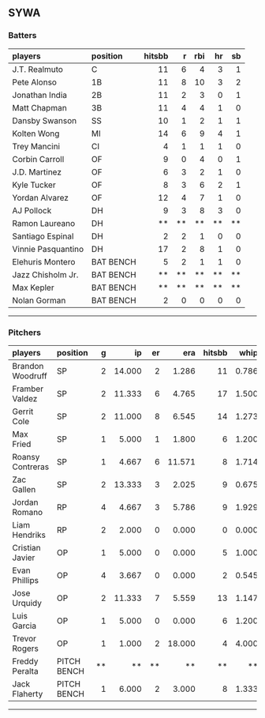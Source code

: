 ## SYWA

### Batters

 
|players            |position  | hitsbb|  r| rbi| hr| sb| 
|:------------------|:---------|------:|--:|---:|--:|--:| 
|J.T. Realmuto      |C         |     11|  6|   4|  3|  1| 
|Pete Alonso        |1B        |     11|  8|  10|  3|  2| 
|Jonathan India     |2B        |     11|  2|   3|  0|  1| 
|Matt Chapman       |3B        |     11|  4|   4|  1|  0| 
|Dansby Swanson     |SS        |     10|  1|   2|  1|  1| 
|Kolten Wong        |MI        |     14|  6|   9|  4|  1| 
|Trey Mancini       |CI        |      4|  1|   1|  1|  0| 
|Corbin Carroll     |OF        |      9|  0|   4|  0|  1| 
|J.D. Martinez      |OF        |      6|  3|   2|  1|  0| 
|Kyle Tucker        |OF        |      8|  3|   6|  2|  1| 
|Yordan Alvarez     |OF        |     12|  4|   7|  1|  0| 
|AJ Pollock         |DH        |      9|  3|   8|  3|  0| 
|Ramon Laureano     |DH        |     **| **|  **| **| **| 
|Santiago Espinal   |DH        |      2|  2|   1|  0|  0| 
|Vinnie Pasquantino |DH        |     17|  2|   8|  1|  0| 
|Elehuris Montero   |BAT BENCH |      5|  2|   1|  1|  0| 
|Jazz Chisholm Jr.  |BAT BENCH |     **| **|  **| **| **| 
|Max Kepler         |BAT BENCH |     **| **|  **| **| **| 
|Nolan Gorman       |BAT BENCH |      2|  0|   0|  0|  0| 


* * *

### Pitchers

 
|players          |position    |  g|     ip| er|    era| hitsbb|  whip| so|  w| sv| 
|:----------------|:-----------|--:|------:|--:|------:|------:|-----:|--:|--:|--:| 
|Brandon Woodruff |SP          |  2| 14.000|  2|  1.286|     11| 0.786| 21|  2|  0| 
|Framber Valdez   |SP          |  2| 11.333|  6|  4.765|     17| 1.500| 13|  1|  0| 
|Gerrit Cole      |SP          |  2| 11.000|  8|  6.545|     14| 1.273| 16|  1|  0| 
|Max Fried        |SP          |  1|  5.000|  1|  1.800|      6| 1.200|  8|  0|  0| 
|Roansy Contreras |SP          |  1|  4.667|  6| 11.571|      8| 1.714| 10|  0|  0| 
|Zac Gallen       |SP          |  2| 13.333|  3|  2.025|      9| 0.675| 17|  0|  0| 
|Jordan Romano    |RP          |  4|  4.667|  3|  5.786|      9| 1.929|  3|  0|  2| 
|Liam Hendriks    |RP          |  2|  2.000|  0|  0.000|      0| 0.000|  2|  1|  0| 
|Cristian Javier  |OP          |  1|  5.000|  0|  0.000|      5| 1.000|  6|  1|  0| 
|Evan Phillips    |OP          |  4|  3.667|  0|  0.000|      2| 0.545|  7|  0|  0| 
|Jose Urquidy     |OP          |  2| 11.333|  7|  5.559|     13| 1.147| 12|  0|  0| 
|Luis Garcia      |OP          |  1|  5.000|  0|  0.000|      6| 1.200|  4|  1|  0| 
|Trevor Rogers    |OP          |  1|  1.000|  2| 18.000|      4| 4.000|  1|  0|  0| 
|Freddy Peralta   |PITCH BENCH | **|     **| **|     **|     **|    **| **| **| **| 
|Jack Flaherty    |PITCH BENCH |  1|  6.000|  2|  3.000|      8| 1.333|  9|  1|  0| 


* * *


